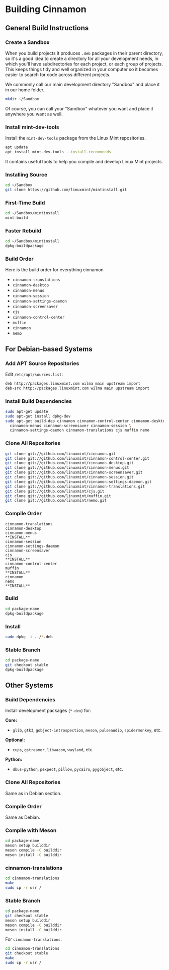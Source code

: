 # Building Cinnamon

## General Build Instructions

### Create a Sandbox

When you build projects it produces `.deb` packages in their parent directory, so it's a good idea to create a directory for all your development needs, in which you'll have subdirectories for each project, or each group of projects. This keeps things tidy and well organized in your computer so it becomes easier to search for code across different projects.

We commonly call our main development directory "Sandbox" and place it in our home folder.

```bash
mkdir ~/Sandbox
```

Of course, you can call your "Sandbox" whatever you want and place it anywhere you want as well.

### Install mint-dev-tools

Install the `mint-dev-tools` package from the Linux Mint repositories.

```bash
apt update
apt install mint-dev-tools --install-recommends
```

It contains useful tools to help you compile and develop Linux Mint projects.



### Installing Source

```bash
cd ~/Sandbox
git clone https://github.com/linuxmint/mintinstall.git
```

### First-Time Build

```bash
cd ~/Sandbox/mintinstall
mint-build
```

### Faster Rebuild

```bash
cd ~/Sandbox/mintinstall
dpkg-buildpackage
```

### Build Order
Here is the build order for everything cinnamon
- `cinnamon-translations`
- `cinnamon-desktop`
- `cinnamon-menus`
- `cinnamon-session`
- `cinnamon-settings-daemon`
- `cinnamon-screensaver`
- `cjs`
- `cinnamon-control-center`
- `muffin`
- `cinnamon`
- `nemo`



## For Debian-based Systems

### Add APT Source Repositories

Edit `/etc/apt/sources.list`:

```bash
deb http://packages.linuxmint.com wilma main upstream import
deb-src http://packages.linuxmint.com wilma main upstream import
```

### Install Build Dependencies

```bash
sudo apt-get update
sudo apt-get install dpkg-dev
sudo apt-get build-dep cinnamon cinnamon-control-center cinnamon-desktop \
  cinnamon-menus cinnamon-screensaver cinnamon-session \
  cinnamon-settings-daemon cinnamon-translations cjs muffin nemo
```

### Clone All Repositories

```bash
git clone git://github.com/linuxmint/cinnamon.git
git clone git://github.com/linuxmint/cinnamon-control-center.git
git clone git://github.com/linuxmint/cinnamon-desktop.git
git clone git://github.com/linuxmint/cinnamon-menus.git
git clone git://github.com/linuxmint/cinnamon-screensaver.git
git clone git://github.com/linuxmint/cinnamon-session.git
git clone git://github.com/linuxmint/cinnamon-settings-daemon.git
git clone git://github.com/linuxmint/cinnamon-translations.git
git clone git://github.com/linuxmint/cjs.git
git clone git://github.com/linuxmint/muffin.git
git clone git://github.com/linuxmint/nemo.git
```

### Compile Order

```text
cinnamon-translations
cinnamon-desktop
cinnamon-menus
**INSTALL**
cinnamon-session
cinnamon-settings-daemon
cinnamon-screensaver
cjs
**INSTALL**
cinnamon-control-center
muffin
**INSTALL**
cinnamon
nemo
**INSTALL**
```

### Build

```bash
cd package-name
dpkg-buildpackage
```

### Install

```bash
sudo dpkg -i ../*.deb
```

### Stable Branch

```bash
cd package-name
git checkout stable
dpkg-buildpackage
```



## Other Systems

### Build Dependencies

Install development packages (`*-dev`) for:

**Core:**

* `glib`, `gtk3`, `gobject-introspection`, `meson`, `pulseaudio`, `spidermonkey`, etc.

**Optional:**

* `cups`, `gstreamer`, `libwacom`, `wayland`, etc.

**Python:**

* `dbus-python`, `pexpect`, `pillow`, `pycairo`, `pygobject`, etc.

### Clone All Repositories

Same as in Debian section.

### Compile Order

Same as Debian.

### Compile with Meson

```bash
cd package-name
meson setup builddir
meson compile -C builddir
meson install -C builddir
```

### cinnamon-translations

```bash
cd cinnamon-translations
make
sudo cp -r usr /
```

### Stable Branch

```bash
cd package-name
git checkout stable
meson setup builddir
meson compile -C builddir
meson install -C builddir
```

For `cinnamon-translations`:

```bash
cd cinnamon-translations
git checkout stable
make
sudo cp -r usr /
```
